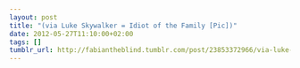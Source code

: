 ```yaml
---
layout: post
title: "(via Luke Skywalker = Idiot of the Family [Pic])"
date: 2012-05-27T11:10:00+02:00
tags: []
tumblr_url: http://fabiantheblind.tumblr.com/post/23853372966/via-luke-skywalker-idiot-of-the-family-pic
---
```

